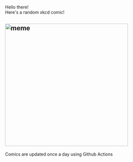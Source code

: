 Hello there! <br>Here's a random xkcd comic!<br>
## <img src="https://imgs.xkcd.com/comics/going_west.png" alt="meme" width="400"/><br>
Comics are updated once a day using Github Actions